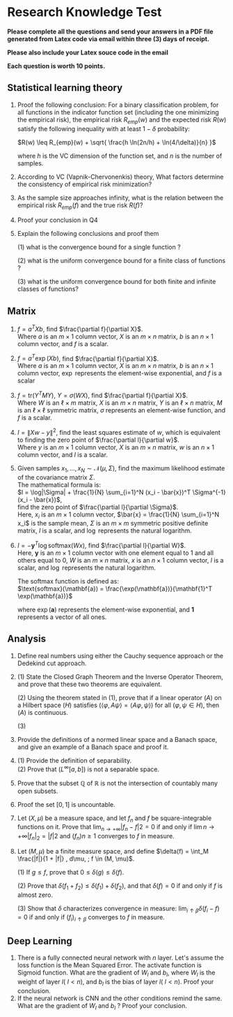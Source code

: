 # Research Knowledge Test
**Please complete all the questions and send your answers in a PDF file generated from Latex code via email within three (3) days of receipt.**

**Please also include your Latex souce code in the email**

**Each question is worth 10 points.**

## Statistical learning theory

1. Proof the following conclusion: 
   For a binary classification problem, for all functions in the indicator function set (including the one minimizing the empirical risk), the empirical risk $R_{emp}(w)$ and the expected risk $R(w)$ satisfy the following inequality with at least $1 - \delta$ probability:

    $R(w) \leq R_{emp}(w) + \sqrt{ \frac{h \ln(2n/h) + \ln(4/\delta)}{n} }$  
  
    where $h$ is the VC dimension of the function set, and $n$ is the number of samples.

1. According to VC (Vapnik-Chervonenkis) theory, What factors determine the consistency of empirical risk minimization?
2. As the sample size approaches infinity, what is the relation between the empirical risk $R_{emp}(f)$ and the true risk $R(f)$?
3. Proof your conclusion in Q4
4. Explain the following conclusions and proof them
   
   (1) what is the convergence bound for a single function ?

   (2) what is the  uniform convergence bound for a finite class of functions ?

   (3) what is the uniform convergence bound for both finite and infinite classes of functions?

## Matrix

1. $f = a^T X b$, find $\frac{\partial f}{\partial X}$.  
Where $a$ is an $m \times 1$ column vector, $X$ is an $m \times n$ matrix, $b$ is an $n \times 1$ column vector, and $f$ is a scalar.

2. $f = a^T \exp(Xb)$, find $\frac{\partial f}{\partial X}$.  
Where $a$ is an $m \times 1$ column vector, $X$ is an $m \times n$ matrix, $b$ is an $n \times 1$ column vector, $\exp$ represents the element-wise exponential, and $f$ is a scalar

3. $f = \text{tr}(Y^T M Y)$, $Y = \sigma(WX)$, find $\frac{\partial f}{\partial X}$.  
Where $W$ is an $\ell \times m$ matrix, $X$ is an $m \times n$ matrix, $Y$ is an $\ell \times n$ matrix, $M$ is an $\ell \times \ell$ symmetric matrix, $\sigma$ represents an element-wise function, and $f$ is a scalar.

4. $l = \|Xw - y\|^2$, find the least squares estimate of $w$, which is equivalent to finding the zero point of $\frac{\partial l}{\partial w}$.  
Where $y$ is an $m \times 1$ column vector, $X$ is an $m \times n$ matrix, $w$ is an $n \times 1$ column vector, and $l$ is a scalar.

5. Given samples $x_1, \dots, x_N \sim \mathcal{N}(\mu, \Sigma)$, find the maximum likelihood estimate of the covariance matrix $\Sigma$.  
The mathematical formula is:  
$l = \log|\Sigma| + \frac{1}{N} \sum_{i=1}^N (x_i - \bar{x})^T \Sigma^{-1} (x_i - \bar{x})$,  
find the zero point of $\frac{\partial l}{\partial \Sigma}$.  
Here, $x_i$ is an $m \times 1$ column vector, $\bar{x} = \frac{1}{N} \sum_{i=1}^N x_i$ is the sample mean, $\Sigma$ is an $m \times m$ symmetric positive definite matrix, $l$ is a scalar, and $\log$ represents the natural logarithm.

6. $l = -\mathbf{y}^T \log \text{softmax}(Wx)$, find $\frac{\partial l}{\partial W}$.  
Here, $\mathbf{y}$ is an $m \times 1$ column vector with one element equal to 1 and all others equal to 0, $W$ is an $m \times n$ matrix, $x$ is an $n \times 1$ column vector, $l$ is a scalar, and $\log$ represents the natural logarithm.  

   The softmax function is defined as:  
$\text{softmax}(\mathbf{a}) = \frac{\exp(\mathbf{a})}{\mathbf{1}^T \exp(\mathbf{a})}$

    where $\exp(\mathbf{a})$ represents the element-wise exponential, and $\mathbf{1}$ represents a vector of all ones.





## Analysis 

1. Define real numbers using either the Cauchy sequence approach or the Dedekind cut approach.

2. (1) State the Closed Graph Theorem and the Inverse Operator Theorem, and prove that these two theorems are equivalent.
   
   (2) Using the theorem stated in (1), prove that if a linear operator $( A)$ on a Hilbert space $( H )$ satisfies $(\langle \varphi, A\psi \rangle = \langle A\varphi, \psi \rangle )$ for all $( \varphi, \psi \in H )$, then $(A)$ is continuous.

   (3) 

3. Provide the definitions of a normed linear space and a Banach space, and give an example of a Banach space and proof it.

4. (1) Provide the definition of separability.  
   (2) Prove that $( L^\infty[a,b] )$ is not a separable space.

5. Prove that the subset $\mathbb{Q}$ of $\mathbb{R}$ is not the intersection of countably many open subsets.

6. Proof the set $[0,1]$ is uncountable.
7. Let $(X, \mu)$ be a measure space, and let $f_n$ and $f$ be square-integrable functions on it. Prove that $\lim_{n \to +\infty} |f_n - f|2 = 0$ if and only if $\lim{n \to +\infty} |f_n|_2 = |f|2$ and $(f_n){n \geq 1}$ converges to $f$ in measure.

8. Let $(M, \mu)$ be a finite measure space, and define $\delta(f) = \int_M \frac{|f|}{1 + |f|} , d\mu, ; f \in (M, \mu)$.
   
   (1) If $g \leq f$, prove that $0 \leq \delta(g) \leq \delta(f)$.

   (2) Prove that $\delta(f_1 + f_2) \leq \delta(f_1) + \delta(f_2)$, and that $\delta(f) = 0$ if and only if $f$ is almost zero.

   (3) Show that $\delta$ characterizes convergence in measure: $\lim_{i \uparrow \beta} \delta(f_i - f) = 0$ if and only if $(f_i)_{i \uparrow \beta}$ converges to $f$ in measure.

  ## Deep Learning
  1. There is a fully connected neural network with $n$ layer. Let's assume the loss function is the Mean Squared Error. The activate function is Sigmoid function. What are the gradient of $W_l$ and $b_l$, where $W_l$ is the weight of layer $l$( $l < n$), and $b_l$ is the bias of layer $l$( $l < n$). Proof your conclusion. 
  2. If the neural network is CNN and the other conditions remind the same. What are the gradient of $W_l$ and $b_l$ ?  Proof your conclusion. 
